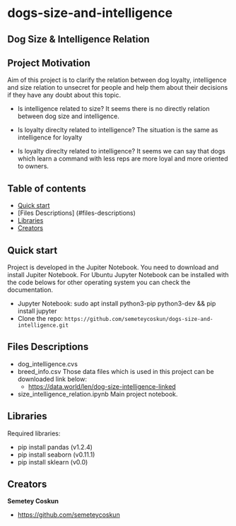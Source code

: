# dogs-size-and-intelligence

## Dog Size & Intelligence Relation

## Project Motivation

Aim of this project is to clarify the relation between dog loyalty, intelligence and size relation to unsecret for people and help them about their decisions if they have any doubt about this topic.

* Is intelligence related to size?
    It seems there is no directly relation between dog size and intelligence.

* Is loyalty direclty related to intelligence?
    The situation is the same as intelligence for loyalty
    
* Is loyalty direclty related to intelligence?
    It seems we can say that dogs which learn a command with less reps are more loyal and more oriented to owners.


## Table of contents

- [Quick start](#quick-start)
- [Files Descriptions] (#files-descriptions)
- [Libraries](#libraries)
- [Creators](#creators)


## Quick start

Project is developed in the Jupiter Notebook. You need to download and install Jupiter Notebook.
For Ubuntu Jupyter Notebook can be installed with the code belows for other operating system you can check the documentation.

- Jupyter Notebook: sudo apt install python3-pip python3-dev && pip install jupyter
- Clone the repo: `https://github.com/semeteycoskun/dogs-size-and-intelligence.git`

## Files Descriptions
- dog_intelligence.cvs
- breed_info.csv
  Those data files which is used in this project can be downloaded link below:
  - https://data.world/len/dog-size-intelligence-linked
- size_intelligence_relation.ipynb
    Main project notebook.

## Libraries
Required libraries:
- pip install pandas (v1.2.4)
- pip install seaborn (v0.11.1)
- pip install sklearn (v0.0)

## Creators

**Semetey Coskun**

- <https://github.com/semeteycoskun>
